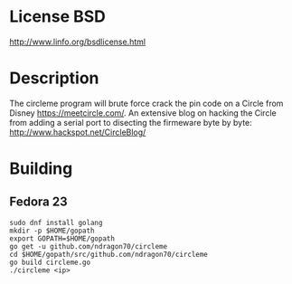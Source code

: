 # License BSD  

http://www.linfo.org/bsdlicense.html

# Description

The circleme program will brute force crack the pin code on a Circle from Disney
https://meetcircle.com/. An extensive blog on hacking the Circle from adding a serial
port to disecting the firmeware byte by byte: http://www.hackspot.net/CircleBlog/ 

# Building
## Fedora 23 ##
```
sudo dnf install golang
mkdir -p $HOME/gopath
export GOPATH=$HOME/gopath
go get -u github.com/ndragon70/circleme
cd $HOME/gopath/src/github.com/ndragon70/circleme
go build circleme.go 
./circleme <ip>
```
